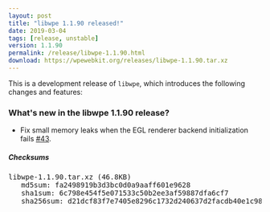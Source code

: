 ```yaml
---
layout: post
title: "libwpe 1.1.90 released!"
date: 2019-03-04
tags: [release, unstable]
version: 1.1.90
permalink: /release/libwpe-1.1.90.html
download: https://wpewebkit.org/releases/libwpe-1.1.90.tar.xz
---
```


This is a development release of `libwpe`, which introduces the following
changes and features:

### What's new in the libwpe 1.1.90 release?

- Fix small memory leaks when the EGL renderer backend initialization fails
  [#43](https://github.com/WebPlatformForEmbedded/libwpe/pull/43).


##### Checksums

<pre>
libwpe-1.1.90.tar.xz (46.8KB)
   md5sum: fa2498919b3d3bc0d0a9aaff601e9628
   sha1sum: 6c798e454f5e071533c50b2ee3af59887dfa6cf7
   sha256sum: d21dcf83f7e7405e8296c1732d240637d2facdb40e1c9879a1c0f9f222517592
</pre>
